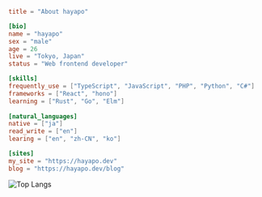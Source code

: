 ```toml
title = "About hayapo"

[bio]
name = "hayapo"
sex = "male"
age = 26
live = "Tokyo, Japan"
status = "Web frontend developer"

[skills]
frequently_use = ["TypeScript", "JavaScript", "PHP", "Python", "C#"]
frameworks = ["React", "hono"]
learning = ["Rust", "Go", "Elm"]
 
[natural_languages]
native = ["ja"]
read_write = ["en"]
learing = ["en", "zh-CN", "ko"]

[sites]
my_site = "https://hayapo.dev"
blog = "https://hayapo.dev/blog"

```
![Top Langs](https://github-readme-stats.vercel.app/api/top-langs/?username=hayapo&theme=tokyonight&layout=compact&exclude_repo=Hayapo_Portfolio,dotfiles,dotfiles_mac,OpenBCI_BMI,Traffic_Light&hide=autohotkey)


<!-- ![Stats](https://github-readme-stats.vercel.app/api?username=hayapo&show_icons=true&theme=tokyonight) -->
